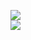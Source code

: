 [![](https://img.shields.io/badge/Made%20With-Github%20Spray-lightgrey.svg?style=for-the-badge&logo=github)](https://github.com/Annihil/github-spray#20455)  
[![](https://i.imgur.com/2DrTn0Z.gif)](https://github.com/Annihil/github-spray)